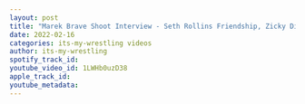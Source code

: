 ```yaml
---
layout: post
title: "Marek Brave Shoot Interview - Seth Rollins Friendship, Zicky Dice, WWE & More"
date: 2022-02-16
categories: its-my-wrestling videos
author: its-my-wrestling
spotify_track_id: 
youtube_video_id: 1LWHb0uzD38
apple_track_id: 
youtube_metadata: 
---
```

